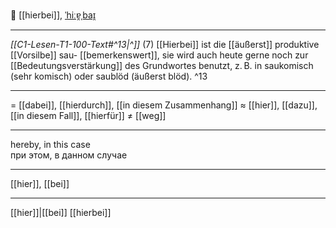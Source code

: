 📍 [[hierbei]], [ˈhiːɐ̯ˌbaɪ̯](https://youglish.com/pronounce/hierbei/german)

---
*[[C1-Lesen-T1-100-Text#^13|^]]* (7) [[Hierbei]] ist die [[äußerst]] produktive [[Vorsilbe]] sau- [[bemerkenswert]], sie wird auch heute gerne noch zur [[Bedeutungsverstärkung]] des Grundwortes benutzt, z. B. in saukomisch (sehr komisch) oder saublöd (äußerst blöd). ^13


---
= [[dabei]], [[hierdurch]], [[in diesem Zusammenhang]]
≈ [[hier]], [[dazu]], [[in diesem Fall]],  [[hierfür]]
≠ [[weg]]

---
hereby, in this case  
при этом, в данном случае

---
[[hier]], [[bei]]

---
[[hier]]|[[bei]]
[[hierbei]]

